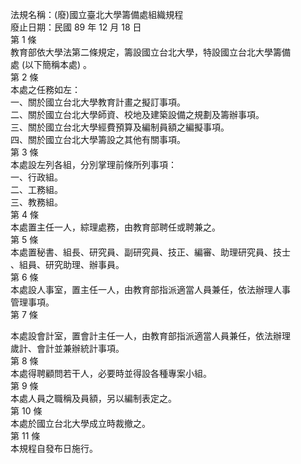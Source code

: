 法規名稱：(廢)國立臺北大學籌備處組織規程  
廢止日期：民國 89 年 12 月 18 日  
第 1 條  
教育部依大學法第二條規定，籌設國立台北大學，特設國立台北大學籌備  
處 (以下簡稱本處) 。  
第 2 條  
本處之任務如左：  
一、關於國立台北大學教育計畫之擬訂事項。  
二、關於國立台北大學師資、校地及建築設備之規劃及籌辦事項。  
三、關於國立台北大學經費預算及編制員額之編擬事項。  
四、關於國立台北大學籌設之其他有關事項。  
第 3 條  
本處設左列各組，分別掌理前條所列事項：  
一、行政組。  
二、工務組。  
三、教務組。  
第 4 條  
本處置主任一人，綜理處務，由教育部聘任或聘兼之。  
第 5 條  
本處置秘書、組長、研究員、副研究員、技正、編審、助理研究員、技士  
、組員、研究助理、辦事員。  
第 6 條  
本處設人事室，置主任一人，由教育部指派適當人員兼任，依法辦理人事  
管理事項。  
第 7 條  


本處設會計室，置會計主任一人，由教育部指派適當人員兼任，依法辦理  
歲計、會計並兼辦統計事項。  
第 8 條  
本處得聘顧問若干人，必要時並得設各種專案小組。  
第 9 條  
本處人員之職稱及員額，另以編制表定之。  
第 10 條  
本處於國立台北大學成立時裁撤之。  
第 11 條  
本規程自發布日施行。  


